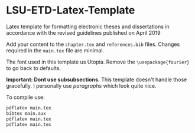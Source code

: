 # LSU-ETD-Latex-Template
Latex template for formatting electronic theses and dissertations in accordance with the revised guidelines published on April 2019

Add your content to the `chapter.tex` and `references.bib` files. Changes required in the `main.tex` file are minimal.

The font used in this template us Utopia. Remove the `\usepackage{fourier}` to go back to defaults.

**Important: Dont use subsubsections.** This template doesn't handle those gracefully. I personally use *paragraphs* which look quite nice.

To compile use:
```bash
pdflatex main.tex
bibtex main.aux
pdflatex main.tex
pdflatex main.tex
```
